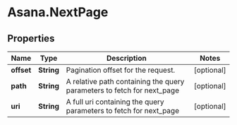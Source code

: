 # Asana.NextPage

## Properties
Name | Type | Description | Notes
------------ | ------------- | ------------- | -------------
**offset** | **String** | Pagination offset for the request. | [optional] 
**path** | **String** | A relative path containing the query parameters to fetch for next_page | [optional] 
**uri** | **String** | A full uri containing the query parameters to fetch for next_page | [optional] 
